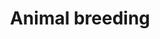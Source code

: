---
title: Animal breeding
longTitle: 'Animal breeding'
tags:
- gccommon
use:
- "[[Animal reproduction]]"
---